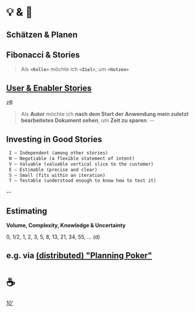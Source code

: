 # 💡 & 💪

## Schätzen & Planen

Fibonacci & Stories
--
> Als **`<Rolle>`** möchte ich **`<Ziel>`**, um **`<Nutzen>`**

[**User** & Enabler Stories](https://scaledagileframework.com/story/)
--
zB
> Als **Autor** möchte ich **nach dem Start der Anwendung mein zuletzt bearbeitetes Dokument sehen**, um **Zeit zu sparen**.
--
## Investing in Good Stories

```md
 I – Independent (among other stories) 
 N – Negotiable (a flexible statement of intent) 
 V – Valuable (valuable vertical slice to the customer) 
 E – Estimable (precise and clear) 
 S – Small (fits within an iteration) 
 T – Testable (understood enough to know how to test it)
```
--
## Estimating

**Volume, Complexity, Knowledge & Uncertainty**

0, 1/2, 1, 2, 3, 5, 8, 13, 21, 34, 55, ... (d)

e.g. via [(distributed) "Planning Poker"](https://github.com/Zuehlke/poinz/tree/master#poinz---distributed-planning-poker)
---
# ☕

[10'](https://youtu.be/DcvtwlM1aIE)